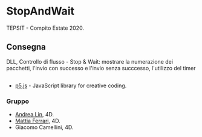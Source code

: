 # StopAndWait
TEPSIT - Compito Estate 2020.

## Consegna
DLL, Controllo di flusso - Stop & Wait: mostrare la numerazione dei pacchetti, l'invio con successo e l'invio senza succcesso, l'utilizzo del timer	

## 
- [p5.js](https://p5js.org/) - JavaScript library for creative coding.

### Gruppo
- [Andrea Lin](https://github.com/nilaerdna), 4D.
- [Mattia Ferrari](https://github.com/IlSassone), 4D.
- Giacomo Camellini, 4D.
